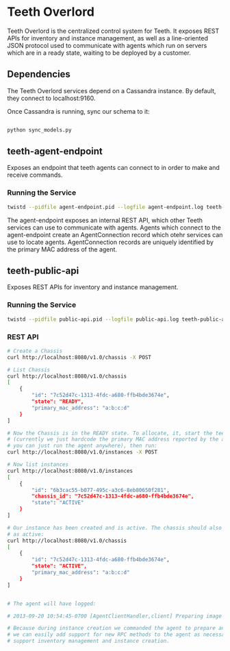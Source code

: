 # Teeth Overlord

Teeth Overlord is the centralized control system for Teeth. It exposes REST
APIs for inventory and instance management, as well as a line-oriented JSON
protocol used to communicate with agents which run on servers which are in a
ready state, waiting to be deployed by a customer.

## Dependencies

The Teeth Overlord services depend on a Cassandra instance. By default, they
connect to localhost:9160.

Once Cassandra is running, sync our schema to it:

```bash

python sync_models.py
```

## teeth-agent-endpoint

Exposes an endpoint that teeth agents can connect to in order to make and
receive commands.

### Running the Service

```bash
twistd --pidfile agent-endpoint.pid --logfile agent-endpoint.log teeth-agent-endpoint
```

The agent-endpoint exposes an internal REST API, which other Teeth services can
use to communicate with agents. Agents which connect to the agent-endpoint
create an AgentConnection record which otehr services can use to locate agents.
AgentConnection records are uniquely identified by the primary MAC address of
the agent.


## teeth-public-api

Exposes REST APIs for inventory and instance management.

### Running the Service

```bash
twistd --pidfile public-api.pid --logfile public-api.log teeth-public-api
```

### REST API

```bash
# Create a Chassis
curl http://localhost:8080/v1.0/chassis -X POST

# List Chassis
curl http://localhost:8080/v1.0/chassis
[
    {
        "id": "7c52d47c-1313-4fdc-a680-ffb4bde3674e",
        "state": "READY",
        "primary_mac_address": "a:b:c:d"
    }
]

# Now the Chassis is in the READY state. To allocate, it, start the teeth-agent
# (currently we just hardcode the primary MAC address reported by the agent, so
# you can just run the agent anywhere), then run:
curl http://localhost:8080/v1.0/instances -X POST

# Now list instances
curl http://localhost:8080/v1.0/instances
[
    {
        "id": "6b3cac55-b077-495c-a3c6-8eb80650f281",
        "chassis_id": "7c52d47c-1313-4fdc-a680-ffb4bde3674e",
        "state": "ACTIVE"
    }
]

# Our instance has been created and is active. The chassis should also be shown
# as active:
curl http://localhost:8080/v1.0/chassis
[
    {
        "id": "7c52d47c-1313-4fdc-a680-ffb4bde3674e",
        "state": "ACTIVE",
        "primary_mac_address": "a:b:c:d"
    }
]


# The agent will have logged:

# 2013-09-20 10:54:45-0700 [AgentClientHandler,client] Preparing image image-123

# Because during instance creation we commanded the agent to prepare an image,
# we can easily add support for new RPC methods to the agent as necessary to
# support inventory management and instance creation.
```
